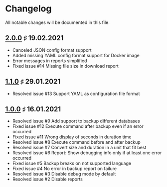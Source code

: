 # Changelog

All notable changes will be documented in this file.

<a name="v2-0-0"></a>
## [2.0.0](https://github.com/bloodhunterd/backup/releases/tag/2.0.0) &#9839; 19.02.2021

* Canceled JSON config format support
* Added missing YAML config format support for Docker image
* Error messages in reports simplified
* Fixed issue #14 Missing file size in download report

<a name="v1-1-0"></a>
## [1.1.0](https://github.com/bloodhunterd/backup/releases/tag/1.1.0) &#9839; 29.01.2021

* Resolved issue #13 Support YAML as configuration file format

<a name="v1-0-0"></a>
## [1.0.0](https://github.com/bloodhunterd/backup/releases/tag/1.0.0) &#9839; 16.01.2021

* Resolved issue #9 Add support to backup different databases
* Fixed issue #12 Execute command after backup even if an error occurred
* Fixed issue #11 Wrong display of seconds in duration time
* Resolved issue #8 Execute command before and after backup
* Resolved issue #7 Convert size and duration in a unit that fit best
* Resolved issue #6 Report: Show debugging info only if at least one error occurred
* Fixed issue #5 Backup breaks on not supported language
* Fixed issue #4 No error in backup report on failure
* Resolved issue #3 Disable debug mode by default
* Resolved issue #2 Disable reports
